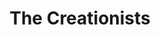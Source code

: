 ---
layout: productions
redirect_from:
  - /productions/2011_The_Creationists
title: The Creationists
year: 2011
opening_date: 2011-02-18
closing_date: 2011-02-26
image:
category:
details:
  Theatre: Players by the Sea
  Title: The Creationists
  Playwright: Joshua Kreis McTiernan
  Setting: Here and Now, Now and Then
  Subject: Based on the story by Jeremy Kreis McTiernan and Joshua Kreis McTiernan
  Premiere: 2011-02-18
showtimes: 
  - 2011-02-18 20:00:00
  - 2011-02-19 20:00:00
  - 2011-02-24 20:00:00
  - 2011-02-25 20:00:00
  - 2011-02-26 20:00:00
cast:
  The Narrator: Brian Fullford
  Cameron: Cameron Lee Henderson
  Kai: Philip Harville
  Tyler: Tyler Christian Ramirez
  Head Eraser: Chris Robertson
  Mr. Bennet: Chris Robertson
  Roger: Chris Robertson
  Eraser 2: Tori Richmond-Davies
  Lizzie Bennet: Tori Richmond-Davies
  Ralph: Tori Richmond-Davies
  Eraser 3: J'royce Denard Walton
  Mrs. Bennet: J'royce Denard Walton
  Jack: J'royce Denard Walton
crew:
  Director: Joshua Kreis McTiernan
  Script Supervisors: 
    - Joshua Kreis McTiernan
    - Evan Dodd
  Stage Manager: Jane Cassingham
  Set Design: 
    - Joshua Kreis McTiernan
    - Brianna Dykes
  Costume Design: J'royce Denard Walton
  Sound Design: 
    - Joshua Kreis McTiernan
    - Ray Hollister
  Light/Sound Board Operator: Ray Hollister
  Deck Crew: 
    - Jane Cassingham
    - Pablo J. Milla
photos:
  - photo: 2011_The_Creationists_1.jpeg
    photo_credit: Pablo Milla
    photo_alt: Cast and Crew of The Creationists
    photo_caption: Cast and Crew of The Creationists
  - photo: 2011_The_Creationists_2.jpeg
    photo_credit: Pablo Milla
    photo_alt: Cast and Crew of The Creationists
    photo_caption: Cast and Crew of The Creationists
external_links:
  "'The Creationists' comedy opens Friday at Players by the Sea - News - The Florida Times-Union - Jacksonville, FL": https://web.archive.org/web/20220421031634/https://www.jacksonville.com/story/entertainment/local/2011/02/16/creationists-comedy-opens-friday-players-sea/15914159007/
  "'The Creationists' - Folio Weekly": https://folioweekly.com/2011/02/24/2839/
  Joshua McTiernan Plays: https://mctiernanjoshua.wixsite.com/home/fulllengthplays
---